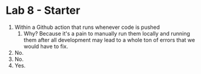 # Lab 8 - Starter
1. Within a Github action that runs whenever code is pushed
   1. Why? Because it's a pain to manually run them locally and running them after all development may lead to a whole ton of errors that we would have to fix.
2. No.
3. No.
4. Yes.